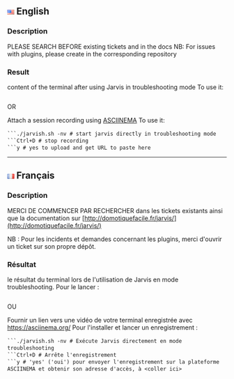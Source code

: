 ## ![English][English] English
>
### Description

PLEASE SEARCH BEFORE existing tickets and in the docs
NB: For issues with plugins, please create in the corresponding repository

### Result
<Paste here> content of the terminal after using Jarvis in troubleshooting mode
To use it:
```./jarvish.sh -nv # Start Jarvis directly in troubleshooting mode
```

OR

Attach a session recording using [ASCIINEMA](https://asciinema.org/)
To use it:
```sudo apt-get install -y asciinema && asciinema rec # start session recording
```./jarvish.sh -nv # start jarvis directly in troubleshooting mode
```Ctrl+D # stop recording
```y # yes to upload and get URL to paste here
```

---

## ![French][French] Français
### Description

MERCI DE COMMENCER PAR RECHERCHER dans les tickets existants ainsi que la documentation sur [http://domotiquefacile.fr/jarvis/](http://domotiquefacile.fr/jarvis/)

NB : Pour les incidents et demandes concernant les plugins, merci d'ouvrir un ticket sur son propre dépôt.

### Résultat
<Coller ici> le résultat du terminal lors de l'utilisation de Jarvis en mode troubleshooting.
Pour le lancer :
```./jarvish.sh -nv
```

OU

Fournir un lien vers une vidéo de votre terminal enregistrée avec https://asciinema.org/
Pour l'installer et lancer un enregistrement :
```sudo apt-get install -y asciinema && asciinema rec # Démarre l'enregistrement
```./jarvish.sh -nv # Exécute Jarvis directement en mode troubleshooting
```Ctrl+D # Arrête l'enregistrement
```y # 'yes' ('oui') pour envoyer l'enregistrement sur la plateforme ASCIINEMA et obtenir son adresse d'accès, à <coller ici>
```


[English]: /imgs/flags/us.png "English"
[French]: /imgs/flags/fr.png "French"
